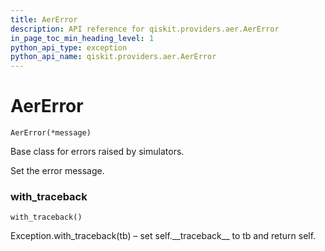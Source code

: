 ```yaml
---
title: AerError
description: API reference for qiskit.providers.aer.AerError
in_page_toc_min_heading_level: 1
python_api_type: exception
python_api_name: qiskit.providers.aer.AerError
---
```


# AerError

<span id="qiskit.providers.aer.AerError" />

`AerError(*message)`

Base class for errors raised by simulators.

Set the error message.

### with\_traceback

<span id="qiskit.providers.aer.AerError.with_traceback" />

`with_traceback()`

Exception.with\_traceback(tb) – set self.\_\_traceback\_\_ to tb and return self.

